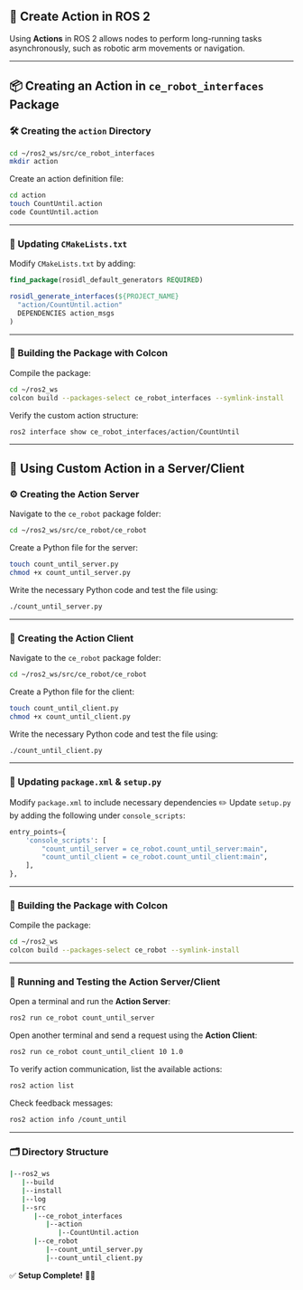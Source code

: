 ## 🚀 Create Action in ROS 2

Using **Actions** in ROS 2 allows nodes to perform long-running tasks asynchronously, such as robotic arm movements or navigation.

---

## 📦 Creating an Action in `ce_robot_interfaces` Package

### 🛠️ Creating the `action` Directory

```bash
cd ~/ros2_ws/src/ce_robot_interfaces
mkdir action
```

Create an action definition file:
```bash
cd action
touch CountUntil.action
code CountUntil.action
```

---

### 📌 Updating `CMakeLists.txt`
Modify `CMakeLists.txt` by adding:
```cmake
find_package(rosidl_default_generators REQUIRED)

rosidl_generate_interfaces(${PROJECT_NAME}
  "action/CountUntil.action"
  DEPENDENCIES action_msgs
)
```

---

### 🔨 Building the Package with Colcon
Compile the package:
```bash
cd ~/ros2_ws
colcon build --packages-select ce_robot_interfaces --symlink-install
```

Verify the custom action structure:
```bash
ros2 interface show ce_robot_interfaces/action/CountUntil
```

---

## 🚀 Using Custom Action in a Server/Client

### ⚙️ Creating the Action Server
Navigate to the `ce_robot` package folder:
```bash
cd ~/ros2_ws/src/ce_robot/ce_robot
```

Create a Python file for the server:
```bash
touch count_until_server.py
chmod +x count_until_server.py
```

Write the necessary Python code and test the file using:
```bash
./count_until_server.py
```

---

### 🔄 Creating the Action Client
Navigate to the `ce_robot` package folder:
```bash
cd ~/ros2_ws/src/ce_robot/ce_robot
```

Create a Python file for the client:
```bash
touch count_until_client.py
chmod +x count_until_client.py
```

Write the necessary Python code and test the file using:
```bash
./count_until_client.py
```

---

### 📌 Updating `package.xml` & `setup.py`
Modify `package.xml` to include necessary dependencies ✏️
Update `setup.py` by adding the following under `console_scripts`:
```python
entry_points={
    'console_scripts': [
        "count_until_server = ce_robot.count_until_server:main",
        "count_until_client = ce_robot.count_until_client:main",
    ],
},
```

---

### 🔨 Building the Package with Colcon
Compile the package:
```bash
cd ~/ros2_ws
colcon build --packages-select ce_robot --symlink-install
```

---

### 🚀 Running and Testing the Action Server/Client

Open a terminal and run the **Action Server**:
```bash
ros2 run ce_robot count_until_server
```

Open another terminal and send a request using the **Action Client**:
```bash
ros2 run ce_robot count_until_client 10 1.0
```

To verify action communication, list the available actions:
```bash
ros2 action list
```

Check feedback messages:
```bash
ros2 action info /count_until
```

---

### 🗂️ Directory Structure

```bash
|--ros2_ws
   |--build
   |--install
   |--log
   |--src
      |--ce_robot_interfaces
         |--action
            |--CountUntil.action
      |--ce_robot
         |--count_until_server.py
         |--count_until_client.py
```

✅ **Setup Complete!** 🚀✨
